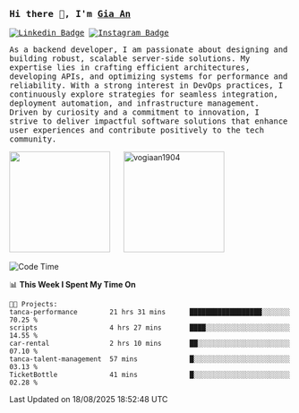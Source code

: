 ### <samp>Hi there 👋, I'm <a href="https://www.linkedin.com/in/vogiaan1904/" target="_blank">Gia An</a></samp>

<samp> [![Linkedin Badge](https://img.shields.io/badge/-LinkedIn-0e76a8?style=flat-square&logo=Linkedin&logoColor=white)](https://linkedin.com/in/vogiaan1904)
[![Instagram Badge](https://img.shields.io/badge/-Instagram-e4405f?style=flat-square&logo=Instagram&logoColor=white)](https://instagram.com/_.ja.ann_/) </samp> 

<samp>As a backend developer, I am passionate about designing and building robust, scalable server-side solutions. My expertise lies in crafting efficient architectures, developing APIs, and optimizing systems for performance and reliability. With a strong interest in DevOps practices, I continuously explore strategies for seamless integration, deployment automation, and infrastructure management. Driven by curiosity and a commitment to innovation, I strive to deliver impactful software solutions that enhance user experiences and contribute positively to the tech community.</samp>



<div>
  <img height="180em" src="https://github-readme-stats.vercel.app/api/top-langs/?username=vogiaan1904&show_icons=true&hide_border=true&layout=compact&langs_count=10&theme=transparent&include_orgs=true"/>
  &nbsp;&nbsp;&nbsp;&nbsp;
  <img height="180em" src="https://github-readme-stats.vercel.app/api?username=vogiaan1904&show_icons=true&hide_border=true&&count_private=true&include_all_commits=true&theme=transparent&locale=en" alt="vogiaan1904" />
</div>






<!--START_SECTION:waka-->
![Code Time](http://img.shields.io/badge/Code%20Time-1%2C325%20hrs%2013%20mins-blue)

📊 **This Week I Spent My Time On** 

```text
🐱‍💻 Projects: 
tanca-performance        21 hrs 31 mins      ██████████████████░░░░░░░   70.25 % 
scripts                  4 hrs 27 mins       ████░░░░░░░░░░░░░░░░░░░░░   14.55 % 
car-rental               2 hrs 10 mins       ██░░░░░░░░░░░░░░░░░░░░░░░   07.10 % 
tanca-talent-management  57 mins             █░░░░░░░░░░░░░░░░░░░░░░░░   03.13 % 
TicketBottle             41 mins             █░░░░░░░░░░░░░░░░░░░░░░░░   02.28 % 
```


 Last Updated on 18/08/2025 18:52:48 UTC
<!--END_SECTION:waka-->

